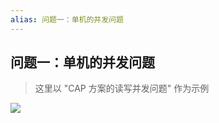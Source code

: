 ```yaml
---
alias: 问题一：单机的并发问题 
---
```


## 问题一：单机的并发问题 

> 这里以 "CAP 方案的读写并发问题" 作为示例

![](https://woniumd.oss-cn-hangzhou.aliyuncs.com/java/hemiao/20221109174724.png)